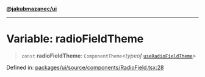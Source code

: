 [**@jakubmazanec/ui**](../README.md)

---

# Variable: radioFieldTheme

> `const` **radioFieldTheme**: `ComponentTheme`\<_typeof_
> [`useRadioFieldTheme`](../functions/useRadioFieldTheme.md)\>

Defined in:
[packages/ui/source/components/RadioField.tsx:28](https://github.com/jakubmazanec/tools/blob/7c5f40d811171692b72a47160bc33d644201b16a/packages/ui/source/components/RadioField.tsx#L28)
